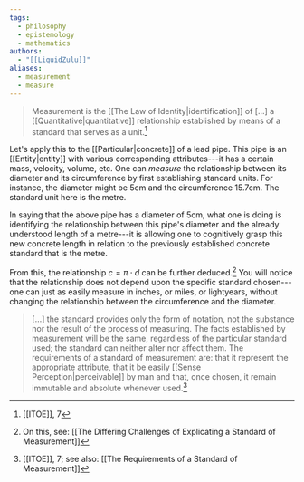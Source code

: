 ```yaml
---
tags:
  - philosophy
  - epistemology
  - mathematics
authors:
  - "[[LiquidZulu]]"
aliases:
  - measurement
  - measure
---
```

>Measurement is the [[The Law of Identity|identification]] of \[...] a [[Quantitative|quantitative]] relationship established by means of a standard that serves as a unit.[^1]

Let's apply this to the [[Particular|concrete]] of a lead pipe. This pipe is an [[Entity|entity]] with various corresponding attributes---it has a certain mass, velocity, volume, etc. One can *measure* the relationship between its diameter and its circumference by first establishing standard units. For instance, the diameter might be 5cm and the circumference 15.7cm. The standard unit here is the metre. 

In saying that the above pipe has a diameter of 5cm, what one is doing is identifying the relationship between this pipe's diameter and the already understood length of a metre---it is allowing one to cognitively grasp this new concrete length in relation to the previously established concrete standard that is the metre.

From this, the relationship $c = \pi \cdot d$ can be further deduced.[^2] You will notice that the relationship does not depend upon the specific standard chosen---one can just as easily measure in inches, or miles, or lightyears, without changing the relationship between the circumference and the diameter. 

>\[...] the standard provides only the form of notation, not the substance nor the result of the process of measuring. The facts established by measurement will be the same, regardless of the particular standard used; the standard can neither alter nor affect them. The requirements of a standard of measurement are: that it represent the appropriate attribute, that it be easily [[Sense Perception|perceivable]] by man and that, once chosen, it remain immutable and absolute whenever used.[^3]

[^1]: [[ITOE]], 7
[^2]: On this, see: [[The Differing Challenges of Explicating a Standard of Measurement]]
[^3]: [[ITOE]], 7; see also: [[The Requirements of a Standard of Measurement]]